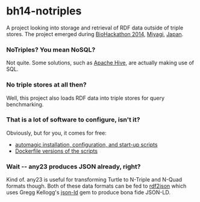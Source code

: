 bh14-notriples
==============

A project looking into storage and retrieval of RDF data outside of triple stores. The project emerged during [BioHackathon 2014](http://2014.biohackathon.org), [Miyagi](http://en.wikipedia.org/wiki/Miyagi_Prefecture), [Japan](http://en.wikipedia.org/wiki/Japan).

### NoTriples? You mean NoSQL?

Not quite. Some solutions, such as [Apache Hive](https://hive.apache.org), are actually making use of SQL.

### No triple stores at all then?

Well, this project also loads RDF data into triple stores for query benchmarking.

### That is a lot of software to configure, isn't it?

Obviously, but for you, it comes for free:

*  [automagic installation, configuration, and start-up scripts](https://github.com/joejimbo/dev-setup)
*  [Dockerfile versions of the scripts](https://github.com/inutano/bh14-docker-recipes)

### Wait -- any23 produces JSON already, right?

Kind of. any23 is useful for transforming Turtle to N-Triple and N-Quad formats though. Both of these data formats can be fed to [rdf2json](http://rubygems.org/gems/rdf2json) which uses Gregg Kellogg's [json-ld](https://rubygems.org/gems/json-ld) gem to produce bona fide JSON-LD.

